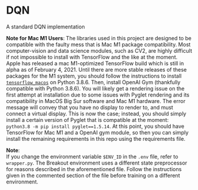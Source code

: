 # DQN
A standard DQN implementation

**Note for Mac M1 Users**:
The libraries used in this project are designed to be compatible with the faulty mess that is Mac M1 package compatibility. Most computer-vision and data science modules, such as CV2, are highly difficult if not impossible to install with TensorFlow and the like at the moment. Apple has released a mac M1-optimized TensorFlow build which is still in alpha as of February 4, 2021. Until there are more stable releases of these packages for the M1 system, you should follow the instructions to install [`tensorflow_macos`](https://github.com/apple/tensorflow_macos) on Python 3.8.6. Then, install OpenAI Gym (thankfully compatible with Python 3.8.6). You will likely get a rendering issue on the first attempt at installation due to some issues with Pyglet rendering and its compatibility in MacOS Big Sur software and Mac M1 hardware. The error message will convey that you have no display to render to, and must connect a virtual display. This is now the case; instead, you should simply install a certain version of Pyglet that is compatible at the moment: `python3.8 -m pip install pyglet==1.5.14`. At this point, you should have TensorFlow for Mac M1 and a OpenAI gym module, so then you can simply install the remaining requirements in this repo using the requirements file.

**Note**: \
If you change the environment variable `$ENV_ID` in the `.env` file, refer to `wrapper.py`. The Breakout environment uses a different state preprocessor for reasons described in the aforementioned file. Follow the instructions given in the commented section of the file before training on a different environment.
